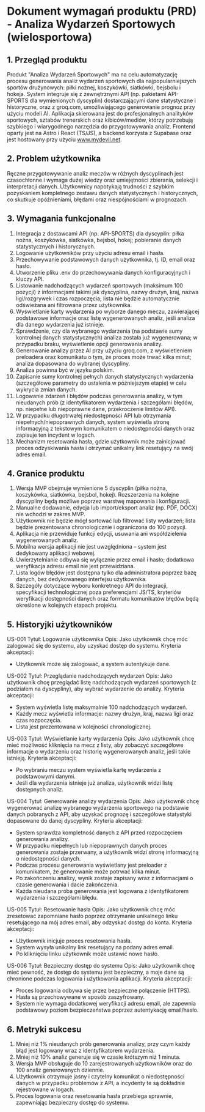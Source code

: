 # Dokument wymagań produktu (PRD) - Analiza Wydarzeń Sportowych (wielosportowa)

## 1. Przegląd produktu
Produkt "Analiza Wydarzeń Sportowych" ma na celu automatyzację procesu generowania analiz wydarzeń sportowych dla najpopularniejszych sportów drużynowych: piłki nożnej, koszykówki, siatkówki, bejsbolu i hokeja. System integruje się z zewnętrznymi API (np. pakietami API-SPORTS dla wymienionych dyscyplin) dostarczającymi dane statystyczne i historyczne, oraz z groq.com, umożliwiającego generowanie prognoz przy użyciu modeli AI. Aplikacja skierowana jest do profesjonalnych analityków sportowych, sztabów trenerskich oraz kibiców/mediów, którzy potrzebują szybkiego i wiarygodnego narzędzia do przygotowywania analiz. Frontend oparty jest na Astro i React (TS/JS), a backend korzysta z Supabase oraz jest hostowany przy użyciu www.mydevil.net.

## 2. Problem użytkownika
Ręczne przygotowywanie analiz meczów w różnych dyscyplinach jest czasochłonne i wymaga dużej wiedzy oraz umiejętności zbierania, selekcji i interpretacji danych. Użytkownicy napotykają trudności z szybkim pozyskaniem kompletnego zestawu danych statystycznych i historycznych, co skutkuje opóźnieniami, błędami oraz niespójnościami w prognozach.

## 3. Wymagania funkcjonalne
1. Integracja z dostawcami API (np. API-SPORTS) dla dyscyplin: piłka nożna, koszykówka, siatkówka, bejsbol, hokej; pobieranie danych statystycznych i historycznych.
2. Logowanie użytkowników przy użyciu adresu email i hasła.
3. Przechowywanie podstawowych danych użytkownika, tj. ID, email oraz hasło.
4. Utworzenie pliku .env do przechowywania danych konfiguracyjnych i kluczy API.
5. Listowanie nadchodzących wydarzeń sportowych (maksimum 100 pozycji) z informacjami takimi jak dyscyplina, nazwy drużyn, kraj, nazwa ligi/rozgrywek i czas rozpoczęcia; lista nie będzie automatycznie odświeżana ani filtrowana przez użytkownika.
6. Wyświetlanie karty wydarzenia po wyborze danego meczu, zawierającej podstawowe informacje oraz listę wygenerowanych analiz, jeśli analiza dla danego wydarzenia już istnieje.
7. Sprawdzenie, czy dla wybranego wydarzenia (na podstawie sumy kontrolnej danych statystycznych) analiza została już wygenerowana; w przypadku braku, wyświetlenie opcji generowania analizy.
8. Generowanie analizy przez AI przy użyciu groq.com, z wyświetleniem preloadera oraz komunikatu o tym, że proces może trwać kilka minut; analiza dopasowana do wybranej dyscypliny.
9. Analiza powinna być w języku polskim.
10. Zapisanie sumy kontrolnej pełnych danych statystycznych wydarzenia (szczegółowe parametry do ustalenia w późniejszym etapie) w celu wykrycia zmian danych.
11. Logowanie zdarzeń i błędów podczas generowania analizy, w tym nieudanych prób (z identyfikatorem wydarzenia i szczegółami błędów, np. niepełne lub niepoprawne dane, przekroczenie limitów API).
12. W przypadku długotrwałej niedostępności API lub otrzymania niepełnych/niepoprawnych danych, system wyświetla stronę informacyjną z tekstowym komunikatem o niedostępności danych oraz zapisuje ten incydent w logach.
13. Mechanizm resetowania hasła, gdzie użytkownik może zainicjować proces odzyskiwania hasła i otrzymać unikalny link resetujący na swój adres email.

## 4. Granice produktu
1. Wersja MVP obejmuje wymienione 5 dyscyplin (piłka nożna, koszykówka, siatkówka, bejsbol, hokej). Rozszerzenia na kolejne dyscypliny będą możliwe poprzez warstwę mapowania i konfiguracji.
2. Manualne dodawanie, edycja lub import/eksport analiz (np. PDF, DOCX) nie wchodzi w zakres MVP.
3. Użytkownik nie będzie mógł sortować lub filtrować listy wydarzeń; lista będzie prezentowana chronologicznie i ograniczona do 100 pozycji.
4. Aplikacja nie przewiduje funkcji edycji, usuwania ani współdzielenia wygenerowanych analiz.
5. Mobilna wersja aplikacji nie jest uwzględniona – system jest dedykowany aplikacji webowej.
6. Uwierzytelnianie odbywa się wyłącznie przez email i hasło; dodatkowa weryfikacja adresu email nie jest przewidziana.
7. Lista logów błędów jest dostępna tylko dla administratora poprzez bazę danych, bez dedykowanego interfejsu użytkownika.
8. Szczegóły dotyczące wyboru konkretnego API do integracji, specyfikacji technologicznej poza preferencjami JS/TS, kryteriów weryfikacji dostępności danych oraz formatu komunikatów błędów będą określone w kolejnych etapach projektu.

## 5. Historyjki użytkowników

US-001
Tytuł: Logowanie użytkownika
Opis: Jako użytkownik chcę móc zalogować się do systemu, aby uzyskać dostęp do systemu.
Kryteria akceptacji:
- Użytkownik może się zalogować, a system autentykuje dane.

US-002
Tytuł: Przeglądanie nadchodzących wydarzeń
Opis: Jako użytkownik chcę przeglądać listę nadchodzących wydarzeń sportowych (z podziałem na dyscypliny), aby wybrać wydarzenie do analizy.
Kryteria akceptacji:
- System wyświetla listę maksymalnie 100 nadchodzących wydarzeń.
- Każdy mecz wyświetla informacje: nazwy drużyn, kraj, nazwa ligi oraz czas rozpoczęcia.
- Lista jest prezentowana w kolejności chronologicznej.

US-003
Tytuł: Wyświetlanie karty wydarzenia
Opis: Jako użytkownik chcę mieć możliwość kliknięcia na mecz z listy, aby zobaczyć szczegółowe informacje o wydarzeniu oraz historię wygenerowanych analiz, jeśli takie istnieją.
Kryteria akceptacji:
- Po wybraniu meczu system wyświetla kartę wydarzenia z podstawowymi danymi.
- Jeśli dla wydarzenia istnieje już analiza, użytkownik widzi listę dostępnych analiz.

US-004
Tytuł: Generowanie analizy wydarzenia
Opis: Jako użytkownik chcę wygenerować analizę wybranego wydarzenia sportowego na podstawie danych pobranych z API, aby uzyskać prognozę i szczegółowe statystyki dopasowane do danej dyscypliny.
Kryteria akceptacji:
- System sprawdza kompletność danych z API przed rozpoczęciem generowania analizy.
- W przypadku niepełnych lub niepoprawnych danych proces generowania zostaje przerwany, a użytkownik widzi stronę informacyjną o niedostępności danych.
- Podczas procesu generowania wyświetlany jest preloader z komunikatem, że generowanie może potrwać kilka minut.
- Po zakończeniu analizy, wynik zostaje zapisany wraz z informacjami o czasie generowania i dacie zakończenia.
- Każda nieudana próba generowania jest logowana z identyfikatorem wydarzenia i szczegółami błędu.

US-005
Tytuł: Resetowanie hasła
Opis: Jako użytkownik chcę móc zresetować zapomniane hasło poprzez otrzymanie unikalnego linku resetującego na mój adres email, aby odzyskać dostęp do konta.
Kryteria akceptacji:
- Użytkownik inicjuje proces resetowania hasła.
- System wysyła unikalny link resetujący na podany adres email.
- Po kliknięciu linku użytkownik może ustawić nowe hasło.

US-006
Tytuł: Bezpieczny dostęp do systemu
Opis: Jako użytkownik chcę mieć pewność, że dostęp do systemu jest bezpieczny, a moje dane są chronione podczas logowania i użytkowania aplikacji.
Kryteria akceptacji:
- Proces logowania odbywa się przez bezpieczne połączenie (HTTPS).
- Hasła są przechowywane w sposób zaszyfrowany.
- System nie wymaga dodatkowej weryfikacji adresu email, ale zapewnia podstawowy poziom bezpieczeństwa poprzez autentykację email/hasło.

## 6. Metryki sukcesu
1. Mniej niż 1% nieudanych prób generowania analizy, przy czym każdy błąd jest logowany wraz z identyfikatorem wydarzenia.
2. Mniej niż 10% analiz generuje się w czasie krótszym niż 1 minuta.
3. Wersja MVP obsługuje do 10 zarejestrowanych użytkowników oraz do 100 analiz generowanych dziennie.
4. Użytkownik otrzymuje jasny i czytelny komunikat o niedostępności danych w przypadku problemów z API, a incydenty te są dokładnie rejestrowane w logach.
5. Proces logowania oraz resetowania hasła przebiega sprawnie, zapewniając bezpieczny dostęp do systemu.
